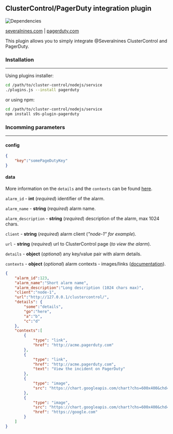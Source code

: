 ## ClusterControl/PagerDuty integration plugin
![Dependencies](https://david-dm.org/skamenetskiy/s9s-plugin-mail.svg) 

[severalnines.com](http://www.severalnines.com/) | [pagerduty.com](http://www.pagerduty.com/)

This plugin allows you to simply integrate @Severalnines ClusterControl and PagerDuty.

### Installation
----
Using plugins installer:
```bash
cd /path/to/cluster-control/nodejs/service
./plugins.js --install pagerduty
```
or using npm:
```bash
cd /path/to/cluster-control/nodejs/service
npm install s9s-plugin-pagerduty
```

### Incomming parameters
----
#### config
```json
{
	"key":"somePageDutyKey"
}
```
#### data
More information on the ```details``` and the ```contexts``` can be found [here](https://developer.pagerduty.com/documentation/integration/events/trigger).

```alarm_id``` - **int** (*required*) identifier of the alarm.

```alarm_name``` - **string** (*required*) alarm name.

```alarm_description``` - **string** (*required*) description of the alarm, max 1024 chars.

```client``` - **string** (*required*) alarm client (*"node-1" for example*).

```url``` - **string** (*required*) url to ClusterControl page (*to view the alarm*).

```details``` - **object** (*optional*) any key/value pair with alarm details.

```contexts``` - **object** (*optional*) alarm contexts - images/links ([documentation](https://developer.pagerduty.com/documentation/integration/events/trigger)).

```json
{
	"alarm_id":123,
	"alarm_name":"Short alarm name",
	"alarm_description":"Long description (1024 chars max)",
	"client":"node-1",
	"url":"http://127.0.0.1/clustercontrol/",
	"details": {
		"some":"details",
		"go":"here",
		"a":"b",
		"c":"d"
	},
	"contexts":[
		{
			"type": "link",
			"href": "http://acme.pagerduty.com"
		},
		{
			"type": "link",
			"href": "http://acme.pagerduty.com",
			"text": "View the incident on PagerDuty"
		},
		{
			"type": "image",
			"src": "https://chart.googleapis.com/chart?chs=600x400&chd=t:6,2,9,5,2,5,7,4,8,2,1&cht=lc&chds=a&chxt=y&chm=D,0033FF,0,0,5,1"
		},
		{
			"type": "image",
			"src": "https://chart.googleapis.com/chart?chs=600x400&chd=t:6,2,9,5,2,5,7,4,8,2,1&cht=lc&chds=a&chxt=y&chm=D,0033FF,0,0,5,1",
			"href": "https://google.com"
		}
	]
}
```